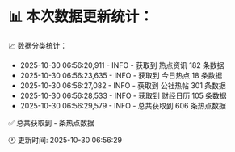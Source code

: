 📊 本次数据更新统计：
==========================

📈 数据分类统计：
- 2025-10-30 06:56:20,911 - INFO - 获取到 热点资讯 182 条数据
- 2025-10-30 06:56:23,635 - INFO - 获取到 今日热点 18 条数据
- 2025-10-30 06:56:27,082 - INFO - 获取到 公社热帖 301 条数据
- 2025-10-30 06:56:28,533 - INFO - 获取到 财经日历 105 条数据
- 2025-10-30 06:56:29,579 - INFO - 总共获取到 606 条热点数据

✅ 总共获取到 - 条热点数据

🕐 更新时间: 2025-10-30 06:56:29
